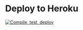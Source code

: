 # Deploy to Heroku
[![Compile, test, deploy](https://github.com/angieyumin1997/travelbuddy/actions/workflows/main.yaml/badge.svg)](https://github.com/angieyumin1997/travelbuddy/actions/workflows/main.yaml)
